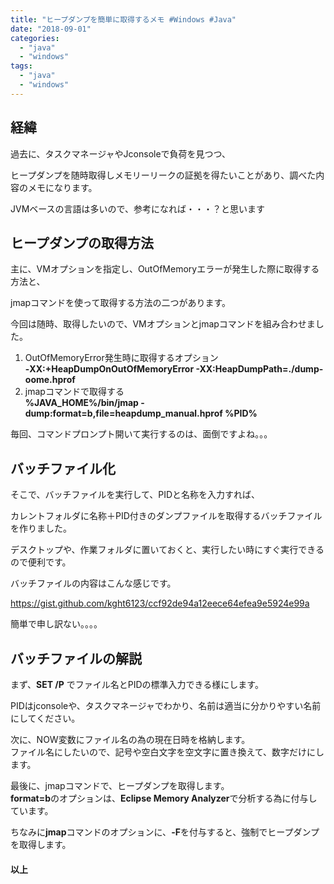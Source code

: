 ```yaml
---
title: "ヒープダンプを簡単に取得するメモ #Windows #Java"
date: "2018-09-01"
categories: 
  - "java"
  - "windows"
tags: 
  - "java"
  - "windows"
---
```


## 経緯

過去に、タスクマネージャやJconsoleで負荷を見つつ、

ヒープダンプを随時取得しメモリーリークの証拠を得たいことがあり、調べた内容のメモになります。

JVMベースの言語は多いので、参考になれば・・・？と思います

## ヒープダンプの取得方法

主に、VMオプションを指定し、OutOfMemoryエラーが発生した際に取得する方法と、

jmapコマンドを使って取得する方法の二つがあります。

今回は随時、取得したいので、VMオプションとjmapコマンドを組み合わせました。

1. OutOfMemoryError発生時に取得するオプション  
    **\-XX:+HeapDumpOnOutOfMemoryError -XX:HeapDumpPath=./dump-oome.hprof**
2. jmapコマンドで取得する  
    **%JAVA\_HOME%/bin/jmap -dump:format=b,file=heapdump\_manual.hprof %PID%**

毎回、コマンドプロンプト開いて実行するのは、面倒ですよね。。。

## バッチファイル化

そこで、バッチファイルを実行して、PIDと名称を入力すれば、

カレントフォルダに名称＋PID付きのダンプファイルを取得するバッチファイルを作りました。

デスクトップや、作業フォルダに置いておくと、実行したい時にすぐ実行できるので便利です。

バッチファイルの内容はこんな感じです。

https://gist.github.com/kght6123/ccf92de94a12eece64efea9e5924e99a

簡単で申し訳ない。。。。

## バッチファイルの解説

まず、**SET /P** でファイル名とPIDの標準入力できる様にします。

PIDはjconsoleや、タスクマネージャでわかり、名前は適当に分かりやすい名前にしてください。

次に、NOW変数にファイル名の為の現在日時を格納します。  
ファイル名にしたいので、記号や空白文字を空文字に置き換えて、数字だけにします。

最後に、jmapコマンドで、ヒープダンプを取得します。  
**format=b**のオプションは、**Eclipse Memory Analyzer**で分析する為に付与しています。

ちなみに**jmap**コマンドのオプションに、**\-F**を付与すると、強制でヒープダンプを取得します。

#### 以上

